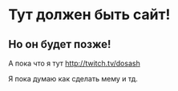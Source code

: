 # Тут должен быть сайт!
## Но он будет позже!
А пока что я тут http://twitch.tv/dosash 

Я пока думаю как сделать мему и тд.